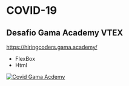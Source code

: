 # COVID-19
## Desafio Gama Academy VTEX
https://hiringcoders.gama.academy/
- FlexBox
- Html

[![Covid Gama Acdemy](https://i.imgur.com/KaTghoH.png "Covid Gama Acdemy")](https://nervous-heyrovsky-67d313.netlify.app/ "Covid Gama Acdemy")

